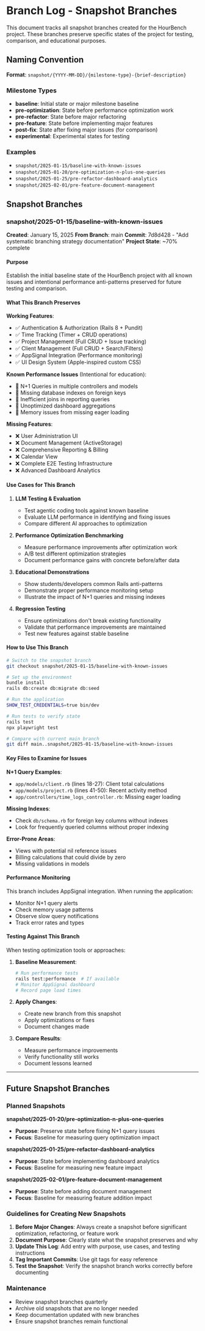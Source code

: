 # Branch Log - Snapshot Branches

This document tracks all snapshot branches created for the HourBench project. These branches preserve specific states of the project for testing, comparison, and educational purposes.

## Naming Convention

**Format**: `snapshot/{YYYY-MM-DD}/{milestone-type}-{brief-description}`

### Milestone Types
- **baseline**: Initial state or major milestone baseline
- **pre-optimization**: State before performance optimization work
- **pre-refactor**: State before major refactoring
- **pre-feature**: State before implementing major features
- **post-fix**: State after fixing major issues (for comparison)
- **experimental**: Experimental states for testing

### Examples
- `snapshot/2025-01-15/baseline-with-known-issues`
- `snapshot/2025-01-20/pre-optimization-n-plus-one-queries`
- `snapshot/2025-01-25/pre-refactor-dashboard-analytics`
- `snapshot/2025-02-01/pre-feature-document-management`

## Snapshot Branches

### snapshot/2025-01-15/baseline-with-known-issues

**Created**: January 15, 2025
**From Branch**: main
**Commit**: 7d8d428 - "Add systematic branching strategy documentation"
**Project State**: ~70% complete

#### Purpose
Establish the initial baseline state of the HourBench project with all known issues and intentional performance anti-patterns preserved for future testing and comparison.

#### What This Branch Preserves

**Working Features**:
- ✅ Authentication & Authorization (Rails 8 + Pundit)
- ✅ Time Tracking (Timer + CRUD operations)
- ✅ Project Management (Full CRUD + Issue tracking)
- ✅ Client Management (Full CRUD + Search/Filters)
- ✅ AppSignal Integration (Performance monitoring)
- ✅ UI Design System (Apple-inspired custom CSS)

**Known Performance Issues** (Intentional for education):
- 🐛 N+1 Queries in multiple controllers and models
- 🐛 Missing database indexes on foreign keys
- 🐛 Inefficient joins in reporting queries
- 🐛 Unoptimized dashboard aggregations
- 🐛 Memory issues from missing eager loading

**Missing Features**:
- ❌ User Administration UI
- ❌ Document Management (ActiveStorage)
- ❌ Comprehensive Reporting & Billing
- ❌ Calendar View
- ❌ Complete E2E Testing Infrastructure
- ❌ Advanced Dashboard Analytics

#### Use Cases for This Branch

1. **LLM Testing & Evaluation**
   - Test agentic coding tools against known baseline
   - Evaluate LLM performance in identifying and fixing issues
   - Compare different AI approaches to optimization

2. **Performance Optimization Benchmarking**
   - Measure performance improvements after optimization work
   - A/B test different optimization strategies
   - Document performance gains with concrete before/after data

3. **Educational Demonstrations**
   - Show students/developers common Rails anti-patterns
   - Demonstrate proper performance monitoring setup
   - Illustrate the impact of N+1 queries and missing indexes

4. **Regression Testing**
   - Ensure optimizations don't break existing functionality
   - Validate that performance improvements are maintained
   - Test new features against stable baseline

#### How to Use This Branch

```bash
# Switch to the snapshot branch
git checkout snapshot/2025-01-15/baseline-with-known-issues

# Set up the environment
bundle install
rails db:create db:migrate db:seed

# Run the application
SHOW_TEST_CREDENTIALS=true bin/dev

# Run tests to verify state
rails test
npx playwright test

# Compare with current main branch
git diff main..snapshot/2025-01-15/baseline-with-known-issues
```

#### Key Files to Examine for Issues

**N+1 Query Examples**:
- `app/models/client.rb` (lines 18-27): Client total calculations
- `app/models/project.rb` (lines 41-50): Recent activity method
- `app/controllers/time_logs_controller.rb`: Missing eager loading

**Missing Indexes**:
- Check `db/schema.rb` for foreign key columns without indexes
- Look for frequently queried columns without proper indexing

**Error-Prone Areas**:
- Views with potential nil reference issues
- Billing calculations that could divide by zero
- Missing validations in models

#### Performance Monitoring

This branch includes AppSignal integration. When running the application:
- Monitor N+1 query alerts
- Check memory usage patterns
- Observe slow query notifications
- Track error rates and types

#### Testing Against This Branch

When testing optimization tools or approaches:

1. **Baseline Measurement**:
   ```bash
   # Run performance tests
   rails test:performance  # If available
   # Monitor AppSignal dashboard
   # Record page load times
   ```

2. **Apply Changes**:
   - Create new branch from this snapshot
   - Apply optimizations or fixes
   - Document changes made

3. **Compare Results**:
   - Measure performance improvements
   - Verify functionality still works
   - Document lessons learned

---

## Future Snapshot Branches

### Planned Snapshots

**snapshot/2025-01-20/pre-optimization-n-plus-one-queries**
- **Purpose**: Preserve state before fixing N+1 query issues
- **Focus**: Baseline for measuring query optimization impact

**snapshot/2025-01-25/pre-refactor-dashboard-analytics**
- **Purpose**: State before implementing dashboard analytics
- **Focus**: Baseline for measuring new feature impact

**snapshot/2025-02-01/pre-feature-document-management**
- **Purpose**: State before adding document management
- **Focus**: Baseline for measuring feature addition impact

### Guidelines for Creating New Snapshots

1. **Before Major Changes**: Always create a snapshot before significant optimization, refactoring, or feature work
2. **Document Purpose**: Clearly state what the snapshot preserves and why
3. **Update This Log**: Add entry with purpose, use cases, and testing instructions
4. **Tag Important Commits**: Use git tags for easy reference
5. **Test the Snapshot**: Verify the snapshot branch works correctly before documenting

### Maintenance

- Review snapshot branches quarterly
- Archive old snapshots that are no longer needed
- Keep documentation updated with new branches
- Ensure snapshot branches remain functional
